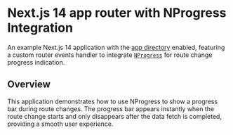# Next.js 14 app router with NProgress Integration

An example Next.js 14 application with the [app directory](https://nextjs.org/docs/app/building-your-application/routing) enabled, featuring a custom router events handler to integrate [`NProgress`](https://ricostacruz.com/nprogress) for route change progress indication.

## Overview

This application demonstrates how to use NProgress to show a progress bar during route changes. The progress bar appears instantly when the route change starts and only disappears after the data fetch is completed, providing a smooth user experience.
